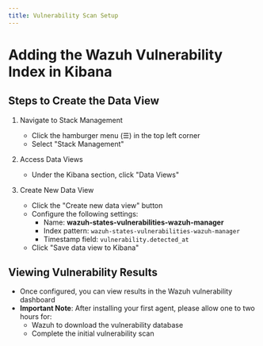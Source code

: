 ```yaml
---
title: Vulnerability Scan Setup
---
```

# Adding the Wazuh Vulnerability Index in Kibana

## Steps to Create the Data View

1. Navigate to Stack Management
   - Click the hamburger menu (☰) in the top left corner
   - Select "Stack Management"

2. Access Data Views
   - Under the Kibana section, click "Data Views"

3. Create New Data View
   - Click the "Create new data view" button
   - Configure the following settings:
     - Name: **wazuh-states-vulnerabilities-wazuh-manager**
     - Index pattern: `wazuh-states-vulnerabilities-wazuh-manager`
     - Timestamp field: `vulnerability.detected_at`
   - Click "Save data view to Kibana"

## Viewing Vulnerability Results

- Once configured, you can view results in the Wazuh vulnerability dashboard
- **Important Note**: After installing your first agent, please allow one to two hours for:
  - Wazuh to download the vulnerability database
  - Complete the initial vulnerability scan
